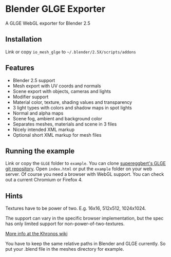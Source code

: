 Blender GLGE Exporter
=====================

A GLGE WebGL exporter for Blender 2.5

Installation
------------

Link or copy `io_mesh_glge` to `~/.blender/2.5X/scripts/addons`

Features
--------

* Blender 2.5 support
* Mesh export with UV coords and normals
* Scene export with objects, cameras and lights
* Modifier support
* Material color, texture, shading values and transparency
* 3 light types with colors and shadow maps in spot lights
* Normal and alpha maps
* Scene fog, ambient and background color
* Separates meshes, materials and scene in 3 files
* Nicely intended XML markup
* Optional short XML markup for mesh files

Running the example
-------------------

Link or copy the `GLGE` folder to `example`. You can clone [supereggbert's GLGE git repository](http://github.com/supereggbert/GLGE).
Open `index.html` or put the `example` folder on your web server.
Of course you need a browser with WebGL support. You can check out a current Chromium or Firefox 4.

Hints
---------------

Textures have to be power of two. E.g. 16x16, 512x512, 1024x1024.

The support can vary in the specific browser implementation, but the spec
has only limited support for non-power-of-two-textures.

[More info at the Khronos wiki](http://www.khronos.org/webgl/wiki/WebGL_and_OpenGL_Differences)

You have to keep the same relative paths in Blender and GLGE currently. So put your .blend file in the meshes directory for example.